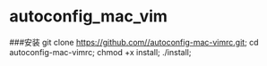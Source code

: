 # autoconfig_mac_vim

###安装
git clone https://github.com//autoconfig-mac-vimrc.git;
cd autoconfig-mac-vimrc;
chmod +x install;
./install;

